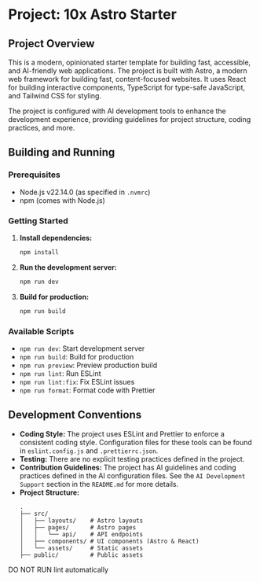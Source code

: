 # Project: 10x Astro Starter

## Project Overview

This is a modern, opinionated starter template for building fast, accessible, and AI-friendly web applications. The project is built with Astro, a modern web framework for building fast, content-focused websites. It uses React for building interactive components, TypeScript for type-safe JavaScript, and Tailwind CSS for styling.

The project is configured with AI development tools to enhance the development experience, providing guidelines for project structure, coding practices, and more.

## Building and Running

### Prerequisites

- Node.js v22.14.0 (as specified in `.nvmrc`)
- npm (comes with Node.js)

### Getting Started

1.  **Install dependencies:**

    ```bash
    npm install
    ```

2.  **Run the development server:**

    ```bash
    npm run dev
    ```

3.  **Build for production:**
    ```bash
    npm run build
    ```

### Available Scripts

- `npm run dev`: Start development server
- `npm run build`: Build for production
- `npm run preview`: Preview production build
- `npm run lint`: Run ESLint
- `npm run lint:fix`: Fix ESLint issues
- `npm run format`: Format code with Prettier

## Development Conventions

- **Coding Style:** The project uses ESLint and Prettier to enforce a consistent coding style. Configuration files for these tools can be found in `eslint.config.js` and `.prettierrc.json`.
- **Testing:** There are no explicit testing practices defined in the project.
- **Contribution Guidelines:** The project has AI guidelines and coding practices defined in the AI configuration files. See the `AI Development Support` section in the `README.md` for more details.
- **Project Structure:**
  ```
  .
  ├── src/
  │   ├── layouts/    # Astro layouts
  │   ├── pages/      # Astro pages
  │   │   └── api/    # API endpoints
  │   ├── components/ # UI components (Astro & React)
  │   └── assets/     # Static assets
  ├── public/         # Public assets
  ```

DO NOT RUN lint automatically
